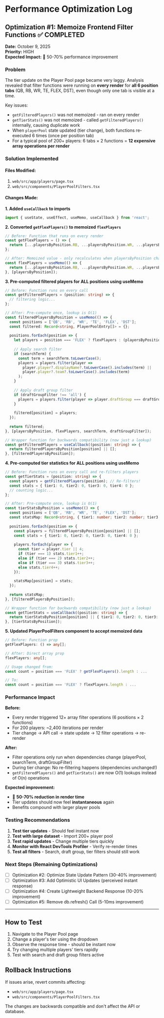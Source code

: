 # Performance Optimization Log

## Optimization #1: Memoize Frontend Filter Functions ✅ COMPLETED

**Date:** October 9, 2025  
**Priority:** HIGH  
**Expected Impact:** 🚀 50-70% performance improvement

### Problem
The tier update on the Player Pool page became very laggy. Analysis revealed that filter functions were running on **every render** for **all 6 position tabs** (QB, RB, WR, TE, FLEX, DST), even though only one tab is visible at a time.

Key issues:
- `getFilteredPlayers()` was not memoized - ran on every render
- `getTierStats()` was not memoized - called `getFilteredPlayers()` internally, causing duplicate work
- When `playerPool` state updated (tier change), both functions re-executed 6 times (once per position tab)
- For a typical pool of 200+ players: 6 tabs × 2 functions = **12 expensive array operations per render**

### Solution Implemented

#### Files Modified:
1. `web/src/app/players/page.tsx`
2. `web/src/components/PlayerPoolFilters.tsx`

#### Changes Made:

**1. Added `useCallback` to imports**
```typescript
import { useState, useEffect, useMemo, useCallback } from 'react';
```

**2. Converted `getFlexPlayers()` to memoized `flexPlayers`**
```typescript
// Before: Function that runs on every render
const getFlexPlayers = () => {
  return [...playersByPosition.RB, ...playersByPosition.WR, ...playersByPosition.TE];
};

// After: Memoized value - only recalculates when playersByPosition changes
const flexPlayers = useMemo(() => {
  return [...playersByPosition.RB, ...playersByPosition.WR, ...playersByPosition.TE];
}, [playersByPosition]);
```

**3. Pre-computed filtered players for ALL positions using useMemo**
```typescript
// Before: Function runs on every call
const getFilteredPlayers = (position: string) => {
  // filtering logic...
};

// After: Pre-compute once, lookup is O(1)
const filteredPlayersByPosition = useMemo(() => {
  const positions = ['QB', 'RB', 'WR', 'TE', 'FLEX', 'DST'];
  const filtered: Record<string, PlayerPoolEntry[]> = {};
  
  positions.forEach(position => {
    let players = position === 'FLEX' ? flexPlayers : (playersByPosition[position] || []);
    
    // Apply search filter
    if (searchTerm) {
      const term = searchTerm.toLowerCase();
      players = players.filter(player => 
        player.player?.displayName?.toLowerCase().includes(term) ||
        player.player?.team?.toLowerCase().includes(term)
      );
    }
    
    // Apply draft group filter
    if (draftGroupFilter !== 'all') {
      players = players.filter(player => player.draftGroup === draftGroupFilter);
    }
    
    filtered[position] = players;
  });
  
  return filtered;
}, [playersByPosition, flexPlayers, searchTerm, draftGroupFilter]);

// Wrapper function for backwards compatibility (now just a lookup)
const getFilteredPlayers = useCallback((position: string) => {
  return filteredPlayersByPosition[position] || [];
}, [filteredPlayersByPosition]);
```

**4. Pre-computed tier statistics for ALL positions using useMemo**
```typescript
// Before: Function runs on every call and re-filters players
const getTierStats = (position: string) => {
  const players = getFilteredPlayers(position); // Re-filters!
  const stats = { tier1: 0, tier2: 0, tier3: 0, tier4: 0 };
  // counting logic...
};

// After: Pre-compute once, lookup is O(1)
const tierStatsByPosition = useMemo(() => {
  const positions = ['QB', 'RB', 'WR', 'TE', 'FLEX', 'DST'];
  const statsMap: Record<string, { tier1: number; tier2: number; tier3: number; tier4: number }> = {};
  
  positions.forEach(position => {
    const players = filteredPlayersByPosition[position] || [];
    const stats = { tier1: 0, tier2: 0, tier3: 0, tier4: 0 };
    
    players.forEach(player => {
      const tier = player.tier || 4;
      if (tier === 1) stats.tier1++;
      else if (tier === 2) stats.tier2++;
      else if (tier === 3) stats.tier3++;
      else stats.tier4++;
    });
    
    statsMap[position] = stats;
  });
  
  return statsMap;
}, [filteredPlayersByPosition]);

// Wrapper function for backwards compatibility (now just a lookup)
const getTierStats = useCallback((position: string) => {
  return tierStatsByPosition[position] || { tier1: 0, tier2: 0, tier3: 0, tier4: 0 };
}, [tierStatsByPosition]);
```

**5. Updated PlayerPoolFilters component to accept memoized data**
```typescript
// Before: Function prop
getFlexPlayers: () => any[];

// After: Direct array prop
flexPlayers: any[];

// Usage changed from:
const count = position === 'FLEX' ? getFlexPlayers().length : ...

// To:
const count = position === 'FLEX' ? flexPlayers.length : ...
```

### Performance Impact

**Before:**
- Every render triggered 12+ array filter operations (6 positions × 2 functions)
- For 200 players: ~2,400 iterations per render
- Tier change → API call → state update → 12 filter operations → re-render

**After:**
- Filter operations only run when dependencies change (playerPool, searchTerm, draftGroupFilter)
- During tier change: No re-filtering happens (dependencies unchanged!)
- `getFilteredPlayers()` and `getTierStats()` are now O(1) lookups instead of O(n) operations

**Expected improvement:**
- 🚀 **50-70% reduction in render time**
- Tier updates should now feel **instantaneous** again
- Benefits compound with larger player pools

### Testing Recommendations

1. **Test tier updates** - Should feel instant now
2. **Test with large dataset** - Import 200+ player pool
3. **Test rapid updates** - Change multiple tiers quickly
4. **Monitor with React DevTools Profiler** - Verify re-render times
5. **Test all filters** - Search, draft group, tier filters should still work

### Next Steps (Remaining Optimizations)

- [ ] Optimization #2: Optimize State Update Pattern (30-40% improvement)
- [ ] Optimization #3: Add Optimistic UI Updates (perceived instant response)
- [ ] Optimization #4: Create Lightweight Backend Response (10-20% improvement)
- [ ] Optimization #5: Remove db.refresh() Call (5-10ms improvement)

---

## How to Test

1. Navigate to the Player Pool page
2. Change a player's tier using the dropdown
3. Observe the response time - should be instant now
4. Try changing multiple players' tiers rapidly
5. Test with search and draft group filters active

## Rollback Instructions

If issues arise, revert commits affecting:
- `web/src/app/players/page.tsx`
- `web/src/components/PlayerPoolFilters.tsx`

The changes are backwards compatible and don't affect the API or database.


